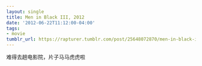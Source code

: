```yaml
---
layout: single
title: Men in Black III, 2012
date: '2012-06-22T11:12:00-04:00'
tags:
- movie
tumblr_url: https://rapturer.tumblr.com/post/25648072870/men-in-black-iii-2012
---
```

难得去趟电影院，片子马马虎虎啦


